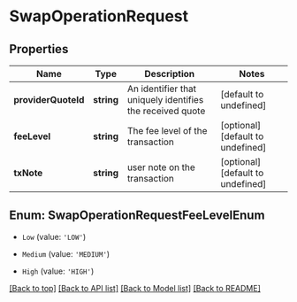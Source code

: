 # SwapOperationRequest

## Properties

|Name | Type | Description | Notes|
|------------ | ------------- | ------------- | -------------|
|**providerQuoteId** | **string** | An identifier that uniquely identifies the received quote | [default to undefined]|
|**feeLevel** | **string** | The fee level of the transaction | [optional] [default to undefined]|
|**txNote** | **string** | user note on the transaction | [optional] [default to undefined]|


## Enum: SwapOperationRequestFeeLevelEnum


* `Low` (value: `'LOW'`)

* `Medium` (value: `'MEDIUM'`)

* `High` (value: `'HIGH'`)





[[Back to top]](#) [[Back to API list]](../../README.md#documentation-for-api-endpoints) [[Back to Model list]](../../README.md#documentation-for-models) [[Back to README]](../../README.md)
